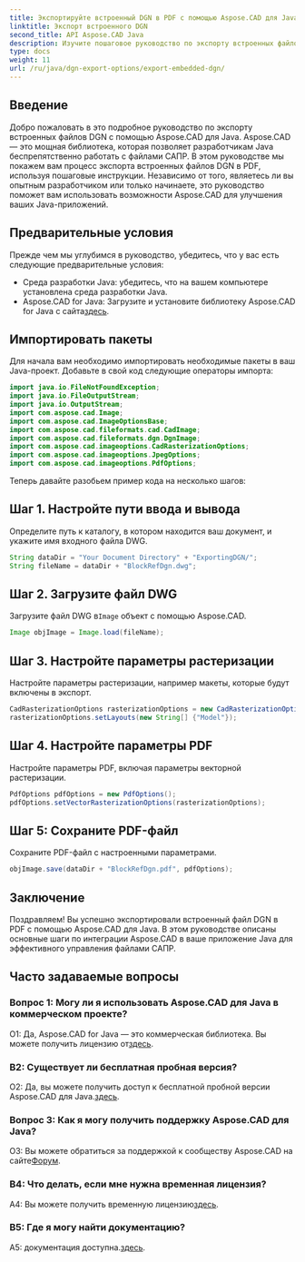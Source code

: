 ```yaml
---
title: Экспортируйте встроенный DGN в PDF с помощью Aspose.CAD для Java
linktitle: Экспорт встроенного DGN
second_title: API Aspose.CAD Java
description: Изучите пошаговое руководство по экспорту встроенных файлов DGN в PDF с помощью Aspose.CAD для Java. Усовершенствуйте свои приложения Java с помощью удобной манипуляции с файлами САПР.
type: docs
weight: 11
url: /ru/java/dgn-export-options/export-embedded-dgn/
---
```

## Введение

Добро пожаловать в это подробное руководство по экспорту встроенных файлов DGN с помощью Aspose.CAD для Java. Aspose.CAD — это мощная библиотека, которая позволяет разработчикам Java беспрепятственно работать с файлами САПР. В этом руководстве мы покажем вам процесс экспорта встроенных файлов DGN в PDF, используя пошаговые инструкции. Независимо от того, являетесь ли вы опытным разработчиком или только начинаете, это руководство поможет вам использовать возможности Aspose.CAD для улучшения ваших Java-приложений.

## Предварительные условия

Прежде чем мы углубимся в руководство, убедитесь, что у вас есть следующие предварительные условия:
- Среда разработки Java: убедитесь, что на вашем компьютере установлена среда разработки Java.
-  Aspose.CAD for Java: Загрузите и установите библиотеку Aspose.CAD for Java с сайта[здесь](https://releases.aspose.com/cad/java/).

## Импортировать пакеты

Для начала вам необходимо импортировать необходимые пакеты в ваш Java-проект. Добавьте в свой код следующие операторы импорта:

```java
import java.io.FileNotFoundException;
import java.io.FileOutputStream;
import java.io.OutputStream;
import com.aspose.cad.Image;
import com.aspose.cad.ImageOptionsBase;
import com.aspose.cad.fileformats.cad.CadImage;
import com.aspose.cad.fileformats.dgn.DgnImage;
import com.aspose.cad.imageoptions.CadRasterizationOptions;
import com.aspose.cad.imageoptions.JpegOptions;
import com.aspose.cad.imageoptions.PdfOptions;
```

Теперь давайте разобьем пример кода на несколько шагов:

## Шаг 1. Настройте пути ввода и вывода

Определите путь к каталогу, в котором находится ваш документ, и укажите имя входного файла DWG.

```java
String dataDir = "Your Document Directory" + "ExportingDGN/";
String fileName = dataDir + "BlockRefDgn.dwg";
```

## Шаг 2. Загрузите файл DWG

 Загрузите файл DWG в`Image` объект с помощью Aspose.CAD.

```java
Image objImage = Image.load(fileName);
```

## Шаг 3. Настройте параметры растеризации

Настройте параметры растеризации, например макеты, которые будут включены в экспорт.

```java
CadRasterizationOptions rasterizationOptions = new CadRasterizationOptions();
rasterizationOptions.setLayouts(new String[] {"Model"});
```

## Шаг 4. Настройте параметры PDF

Настройте параметры PDF, включая параметры векторной растеризации.

```java
PdfOptions pdfOptions = new PdfOptions();
pdfOptions.setVectorRasterizationOptions(rasterizationOptions);
```

## Шаг 5: Сохраните PDF-файл

Сохраните PDF-файл с настроенными параметрами.
```java
objImage.save(dataDir + "BlockRefDgn.pdf", pdfOptions);
```

## Заключение

Поздравляем! Вы успешно экспортировали встроенный файл DGN в PDF с помощью Aspose.CAD для Java. В этом руководстве описаны основные шаги по интеграции Aspose.CAD в ваше приложение Java для эффективного управления файлами САПР.

## Часто задаваемые вопросы

### Вопрос 1: Могу ли я использовать Aspose.CAD для Java в коммерческом проекте?

 О1: Да, Aspose.CAD for Java — это коммерческая библиотека. Вы можете получить лицензию от[здесь](https://purchase.aspose.com/buy).

### В2: Существует ли бесплатная пробная версия?

 О2: Да, вы можете получить доступ к бесплатной пробной версии Aspose.CAD для Java.[здесь](https://releases.aspose.com/).

### Вопрос 3: Как я могу получить поддержку Aspose.CAD для Java?

О3: Вы можете обратиться за поддержкой к сообществу Aspose.CAD на сайте[Форум](https://forum.aspose.com/c/cad/19).

### В4: Что делать, если мне нужна временная лицензия?

 A4: Вы можете получить временную лицензию[здесь](https://purchase.aspose.com/temporary-license/).

### В5: Где я могу найти документацию?

 A5: документация доступна.[здесь](https://reference.aspose.com/cad/java/).